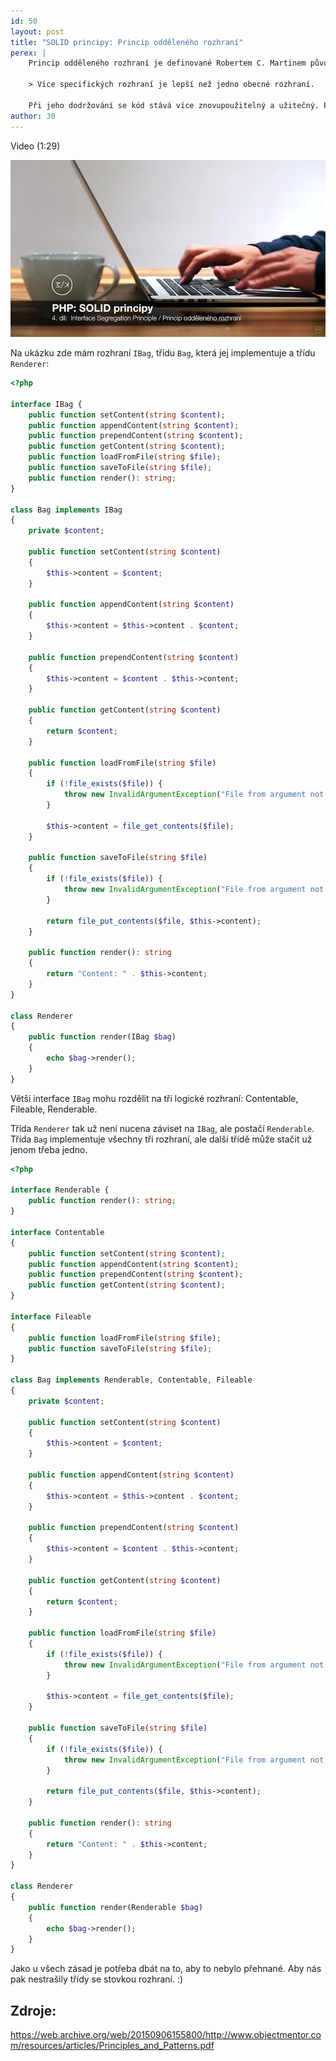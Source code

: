 ```yaml
---
id: 50
layout: post
title: "SOLID principy: Princip odděleného rozhraní"
perex: |
    Princip odděleného rozhraní je definované Robertem C. Martinem původně pro Xerox a říká:
    
    > Více specifických rozhraní je lepší než jedno obecné rozhraní.

    Při jeho dodržování se kód stává více znovupoužitelný a užitečný. Pokud je více tříd nuceno implementovat rozhraní s metodami, které nepotřebují, je vhodné najít logický průnik (v čem se shodují) a rozhraní oddělit.
author: 30
---
```


Video (1:29)

[![Video na Youtube](/assets/images/posts/2017/solid-4/solid-youtube.jpg?version2)](http://www.youtube.com/watch?v=RkTMid_ccDo)

Na ukázku zde mám rozhraní ```IBag```, třídu ```Bag```, která jej implementuje a třídu ```Renderer```:

```php
<?php

interface IBag {
    public function setContent(string $content);
    public function appendContent(string $content);
    public function prependContent(string $content);
    public function getContent(string $content);
    public function loadFromFile(string $file);
    public function saveToFile(string $file);
    public function render(): string;
}

class Bag implements IBag
{
    private $content;

    public function setContent(string $content)
    {
        $this->content = $content;
    }

    public function appendContent(string $content)
    {
        $this->content = $this->content . $content;
    }

    public function prependContent(string $content)
    {
        $this->content = $content . $this->content;
    }

    public function getContent(string $content)
    {
        return $content;
    }

    public function loadFromFile(string $file)
    {
        if (!file_exists($file)) {
            throw new InvalidArgumentException("File from argument not exists.");
        }

        $this->content = file_get_contents($file);
    }

    public function saveToFile(string $file)
    {
        if (!file_exists($file)) {
            throw new InvalidArgumentException("File from argument not exists.");
        }

        return file_put_contents($file, $this->content);
    }

    public function render(): string
    {
        return "Content: " . $this->content;
    }
}

class Renderer
{
    public function render(IBag $bag)
    {
        echo $bag->render();
    }
}
```

Větší interface ```IBag``` mohu rozdělit na tři logické rozhraní: Contentable, Fileable, Renderable.

Třída ```Renderer``` tak už není nucena záviset na ```IBag```, ale postačí ```Renderable```. Třída ```Bag``` implementuje všechny tři rozhraní, ale další třídě může stačit už jenom třeba jedno.

```php
<?php

interface Renderable {
    public function render(): string;
}

interface Contentable
{
    public function setContent(string $content);
    public function appendContent(string $content);
    public function prependContent(string $content);
    public function getContent(string $content);
}

interface Fileable
{
    public function loadFromFile(string $file);
    public function saveToFile(string $file);
}

class Bag implements Renderable, Contentable, Fileable
{
    private $content;

    public function setContent(string $content)
    {
        $this->content = $content;
    }

    public function appendContent(string $content)
    {
        $this->content = $this->content . $content;
    }

    public function prependContent(string $content)
    {
        $this->content = $content . $this->content;
    }

    public function getContent(string $content)
    {
        return $content;
    }

    public function loadFromFile(string $file)
    {
        if (!file_exists($file)) {
            throw new InvalidArgumentException("File from argument not exists.");
        }

        $this->content = file_get_contents($file);
    }

    public function saveToFile(string $file)
    {
        if (!file_exists($file)) {
            throw new InvalidArgumentException("File from argument not exists.");
        }

        return file_put_contents($file, $this->content);
    }

    public function render(): string
    {
        return "Content: " . $this->content;
    }
}

class Renderer
{
    public function render(Renderable $bag)
    {
        echo $bag->render();
    }
}
```

Jako u všech zásad je potřeba dbát na to, aby to nebylo přehnané. Aby nás pak nestrašily třídy se stovkou rozhraní. :)

## Zdroje:
https://web.archive.org/web/20150906155800/http://www.objectmentor.com/resources/articles/Principles_and_Patterns.pdf

